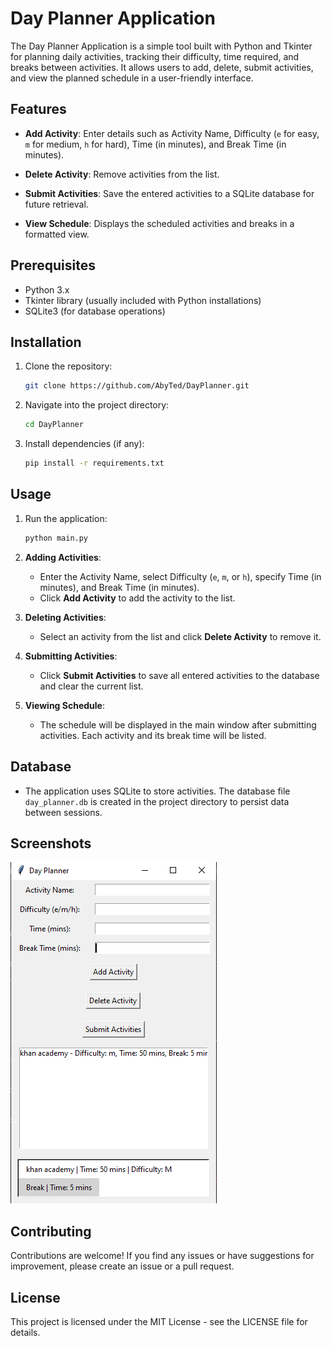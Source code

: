 # Day Planner Application

The Day Planner Application is a simple tool built with Python and Tkinter for planning daily activities, tracking their difficulty, time required, and breaks between activities. It allows users to add, delete, submit activities, and view the planned schedule in a user-friendly interface.

## Features

- **Add Activity**: Enter details such as Activity Name, Difficulty (`e` for easy, `m` for medium, `h` for hard), Time (in minutes), and Break Time (in minutes).
  
- **Delete Activity**: Remove activities from the list.
  
- **Submit Activities**: Save the entered activities to a SQLite database for future retrieval.

- **View Schedule**: Displays the scheduled activities and breaks in a formatted view.

## Prerequisites

- Python 3.x
- Tkinter library (usually included with Python installations)
- SQLite3 (for database operations)

## Installation

1. Clone the repository:

   ```bash
   git clone https://github.com/AbyTed/DayPlanner.git
   ```

2. Navigate into the project directory:

   ```bash
   cd DayPlanner
   ```

3. Install dependencies (if any):

   ```bash
   pip install -r requirements.txt
   ```

## Usage

1. Run the application:

   ```bash
   python main.py
   ```

2. **Adding Activities**:
   - Enter the Activity Name, select Difficulty (`e`, `m`, or `h`), specify Time (in minutes), and Break Time (in minutes).
   - Click **Add Activity** to add the activity to the list.

3. **Deleting Activities**:
   - Select an activity from the list and click **Delete Activity** to remove it.

4. **Submitting Activities**:
   - Click **Submit Activities** to save all entered activities to the database and clear the current list.

5. **Viewing Schedule**:
   - The schedule will be displayed in the main window after submitting activities. Each activity and its break time will be listed.

## Database

- The application uses SQLite to store activities. The database file `day_planner.db` is created in the project directory to persist data between sessions.

## Screenshots

![Day Planner Screenshot](screenshots/day_planner_screenshot.png)

## Contributing

Contributions are welcome! If you find any issues or have suggestions for improvement, please create an issue or a pull request.

## License

This project is licensed under the MIT License - see the LICENSE file for details.


